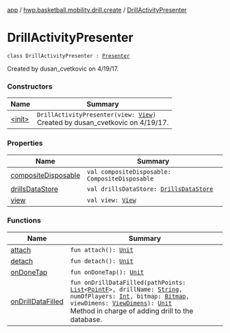 [app](../../index.md) / [hwp.basketball.mobility.drill.create](../index.md) / [DrillActivityPresenter](.)

# DrillActivityPresenter

`class DrillActivityPresenter : `[`Presenter`](../-drill-activity-contract/-presenter/index.md)

Created by dusan_cvetkovic on 4/19/17.

### Constructors

| Name | Summary |
|---|---|
| [&lt;init&gt;](-init-.md) | `DrillActivityPresenter(view: `[`View`](../-drill-activity-contract/-view/index.md)`)`<br>Created by dusan_cvetkovic on 4/19/17. |

### Properties

| Name | Summary |
|---|---|
| [compositeDisposable](composite-disposable.md) | `val compositeDisposable: CompositeDisposable` |
| [drillsDataStore](drills-data-store.md) | `val drillsDataStore: `[`DrillsDataStore`](../../hwp.basketball.mobility.entitiy.drills/-drills-data-store/index.md) |
| [view](view.md) | `val view: `[`View`](../-drill-activity-contract/-view/index.md) |

### Functions

| Name | Summary |
|---|---|
| [attach](attach.md) | `fun attach(): `[`Unit`](https://kotlinlang.org/api/latest/jvm/stdlib/kotlin/-unit/index.html) |
| [detach](detach.md) | `fun detach(): `[`Unit`](https://kotlinlang.org/api/latest/jvm/stdlib/kotlin/-unit/index.html) |
| [onDoneTap](on-done-tap.md) | `fun onDoneTap(): `[`Unit`](https://kotlinlang.org/api/latest/jvm/stdlib/kotlin/-unit/index.html) |
| [onDrillDataFilled](on-drill-data-filled.md) | `fun onDrillDataFilled(pathPoints: `[`List`](https://kotlinlang.org/api/latest/jvm/stdlib/kotlin.collections/-list/index.html)`<`[`PointF`](../../hwp.basketball.mobility.util/-point-f/index.md)`>, drillName: `[`String`](https://kotlinlang.org/api/latest/jvm/stdlib/kotlin/-string/index.html)`, numOfPlayers: `[`Int`](https://kotlinlang.org/api/latest/jvm/stdlib/kotlin/-int/index.html)`, bitmap: `[`Bitmap`](https://developer.android.com/reference/android/graphics/Bitmap.html)`, viewDimens: `[`ViewDimens`](../../hwp.basketball.mobility.entitiy.drills/-view-dimens/index.md)`): `[`Unit`](https://kotlinlang.org/api/latest/jvm/stdlib/kotlin/-unit/index.html)<br>Method in charge of adding drill to the database. |
